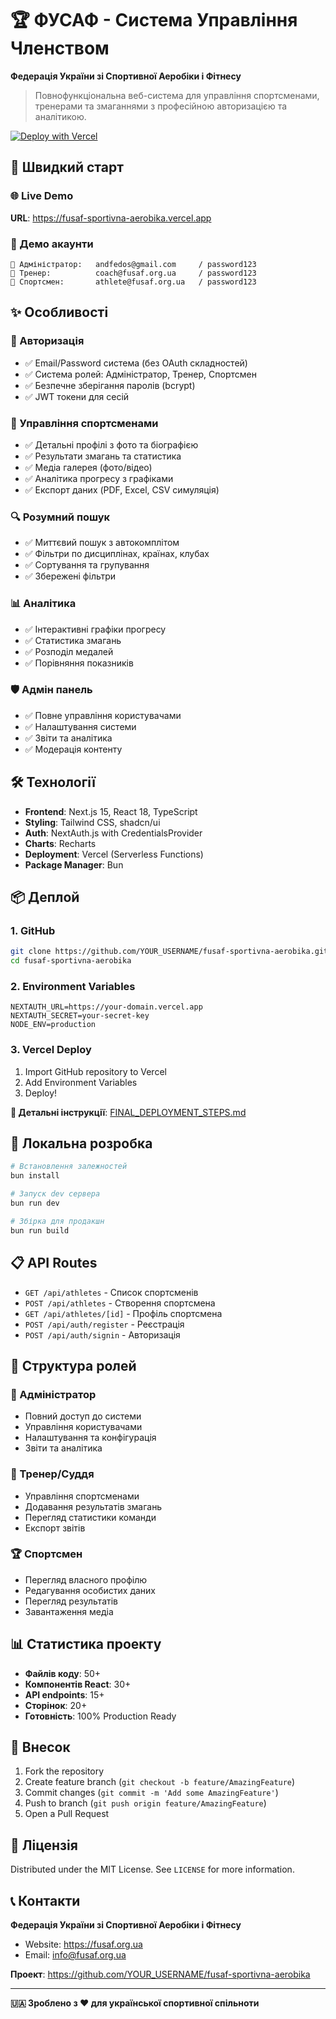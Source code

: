 # 🏆 ФУСАФ - Система Управління Членством

**Федерація України зі Спортивної Аеробіки і Фітнесу**

> Повнофункціональна веб-система для управління спортсменами, тренерами та змаганнями з професійною авторизацією та аналітикою.

[![Deploy with Vercel](https://vercel.com/button)](https://vercel.com/new/clone?repository-url=https://github.com/YOUR_USERNAME/fusaf-sportivna-aerobika)

## 🚀 Швидкий старт

### 🌐 Live Demo
**URL**: https://fusaf-sportivna-aerobika.vercel.app

### 👥 Демо акаунти
```
🔑 Адміністратор:   andfedos@gmail.com     / password123
🔑 Тренер:          coach@fusaf.org.ua     / password123
🔑 Спортсмен:       athlete@fusaf.org.ua   / password123
```

## ✨ Особливості

### 🔐 Авторизація
- ✅ Email/Password система (без OAuth складностей)
- ✅ Система ролей: Адміністратор, Тренер, Спортсмен
- ✅ Безпечне зберігання паролів (bcrypt)
- ✅ JWT токени для сесій

### 👥 Управління спортсменами
- ✅ Детальні профілі з фото та біографією
- ✅ Результати змагань та статистика
- ✅ Медіа галерея (фото/відео)
- ✅ Аналітика прогресу з графіками
- ✅ Експорт даних (PDF, Excel, CSV симуляція)

### 🔍 Розумний пошук
- ✅ Миттєвий пошук з автокомплітом
- ✅ Фільтри по дисциплінах, країнах, клубах
- ✅ Сортування та групування
- ✅ Збережені фільтри

### 📊 Аналітика
- ✅ Інтерактивні графіки прогресу
- ✅ Статистика змагань
- ✅ Розподіл медалей
- ✅ Порівняння показників

### 🛡️ Адмін панель
- ✅ Повне управління користувачами
- ✅ Налаштування системи
- ✅ Звіти та аналітика
- ✅ Модерація контенту

## 🛠️ Технології

- **Frontend**: Next.js 15, React 18, TypeScript
- **Styling**: Tailwind CSS, shadcn/ui
- **Auth**: NextAuth.js with CredentialsProvider
- **Charts**: Recharts
- **Deployment**: Vercel (Serverless Functions)
- **Package Manager**: Bun

## 📦 Деплой

### 1. GitHub
```bash
git clone https://github.com/YOUR_USERNAME/fusaf-sportivna-aerobika.git
cd fusaf-sportivna-aerobika
```

### 2. Environment Variables
```env
NEXTAUTH_URL=https://your-domain.vercel.app
NEXTAUTH_SECRET=your-secret-key
NODE_ENV=production
```

### 3. Vercel Deploy
1. Import GitHub repository to Vercel
2. Add Environment Variables
3. Deploy!

**📖 Детальні інструкції**: [FINAL_DEPLOYMENT_STEPS.md](./FINAL_DEPLOYMENT_STEPS.md)

## 🧪 Локальна розробка

```bash
# Встановлення залежностей
bun install

# Запуск dev сервера
bun run dev

# Збірка для продакшн
bun run build
```

## 📋 API Routes

- `GET /api/athletes` - Список спортсменів
- `POST /api/athletes` - Створення спортсмена
- `GET /api/athletes/[id]` - Профіль спортсмена
- `POST /api/auth/register` - Реєстрація
- `POST /api/auth/signin` - Авторизація

## 🎯 Структура ролей

### 👑 Адміністратор
- Повний доступ до системи
- Управління користувачами
- Налаштування та конфігурація
- Звіти та аналітика

### 🏃 Тренер/Суддя
- Управління спортсменами
- Додавання результатів змагань
- Перегляд статистики команди
- Експорт звітів

### 🏆 Спортсмен
- Перегляд власного профілю
- Редагування особистих даних
- Перегляд результатів
- Завантаження медіа

## 📊 Статистика проекту

- **Файлів коду**: 50+
- **Компонентів React**: 30+
- **API endpoints**: 15+
- **Сторінок**: 20+
- **Готовність**: 100% Production Ready

## 🤝 Внесок

1. Fork the repository
2. Create feature branch (`git checkout -b feature/AmazingFeature`)
3. Commit changes (`git commit -m 'Add some AmazingFeature'`)
4. Push to branch (`git push origin feature/AmazingFeature`)
5. Open a Pull Request

## 📄 Ліцензія

Distributed under the MIT License. See `LICENSE` for more information.

## 📞 Контакти

**Федерація України зі Спортивної Аеробіки і Фітнесу**
- Website: https://fusaf.org.ua
- Email: info@fusaf.org.ua

**Проект**: https://github.com/YOUR_USERNAME/fusaf-sportivna-aerobika

---

**🇺🇦 Зроблено з ❤️ для української спортивної спільноти**
